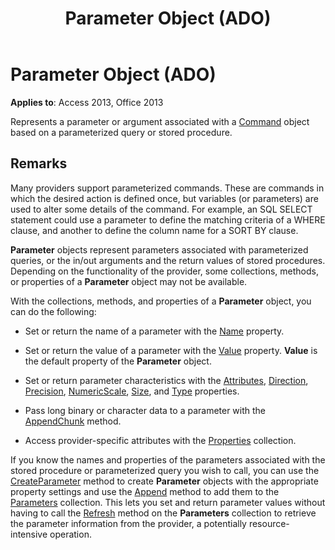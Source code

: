 ﻿---
title: Parameter Object (ADO)
TOCTitle: Parameter Object (ADO)
ms:assetid: 7577598e-3d0c-30c6-5f24-1cfe98791798
ms:mtpsurl: https://msdn.microsoft.com/library/JJ249481(v=office.15)
ms:contentKeyID: 48545676
ms.date: 09/18/2015
mtps_version: v=office.15
---

# Parameter Object (ADO)


**Applies to**: Access 2013, Office 2013

Represents a parameter or argument associated with a [Command](command-object-ado.md) object based on a parameterized query or stored procedure.

## Remarks

Many providers support parameterized commands. These are commands in which the desired action is defined once, but variables (or parameters) are used to alter some details of the command. For example, an SQL SELECT statement could use a parameter to define the matching criteria of a WHERE clause, and another to define the column name for a SORT BY clause.

**Parameter** objects represent parameters associated with parameterized queries, or the in/out arguments and the return values of stored procedures. Depending on the functionality of the provider, some collections, methods, or properties of a **Parameter** object may not be available.

With the collections, methods, and properties of a **Parameter** object, you can do the following:

  - Set or return the name of a parameter with the [Name](name-property-ado.md) property.

  - Set or return the value of a parameter with the [Value](value-property-ado.md) property. **Value** is the default property of the **Parameter** object.

  - Set or return parameter characteristics with the [Attributes](attributes-property-ado.md), [Direction](direction-property-ado.md), [Precision](precision-property-ado.md), [NumericScale](numericscale-property-ado.md), [Size](size-property-ado.md), and [Type](type-property-ado.md) properties.

  - Pass long binary or character data to a parameter with the [AppendChunk](appendchunk-method-ado.md) method.

  - Access provider-specific attributes with the [Properties](properties-collection-ado.md) collection.

If you know the names and properties of the parameters associated with the stored procedure or parameterized query you wish to call, you can use the [CreateParameter](createparameter-method-ado.md) method to create **Parameter** objects with the appropriate property settings and use the [Append](append-method-ado.md) method to add them to the [Parameters](parameters-collection-ado.md) collection. This lets you set and return parameter values without having to call the [Refresh](refresh-method-ado.md) method on the **Parameters** collection to retrieve the parameter information from the provider, a potentially resource-intensive operation.

